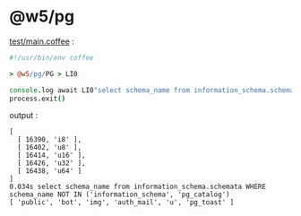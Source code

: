 [‼️]: ✏️README.mdt

# @w5/pg

[test/main.coffee](./test/main.coffee) :

```coffee
#!/usr/bin/env coffee

> @w5/pg/PG > LI0

console.log await LI0"select schema_name from information_schema.schemata WHERE schema_name NOT IN ('information_schema', 'pg_catalog')"
process.exit()
```

output :

```
[
  [ 16390, 'i8' ],
  [ 16402, 'u8' ],
  [ 16414, 'u16' ],
  [ 16426, 'u32' ],
  [ 16438, 'u64' ]
]
0.034s select schema_name from information_schema.schemata WHERE schema_name NOT IN ('information_schema', 'pg_catalog')
[ 'public', 'bot', 'img', 'auth_mail', 'u', 'pg_toast' ]
```
